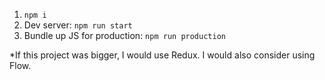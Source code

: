 1. `npm i`
2. Dev server: `npm run start`
3. Bundle up JS for production: `npm run production`

*If this project was bigger, I would use Redux. I would also consider using Flow.
